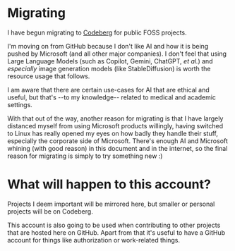 # Migrating
I have begun migrating to [Codeberg](https://codeberg.org/Felipe-Sena) for public FOSS projects.

I'm moving on from GitHub because I don't like AI and how it is being pushed by Microsoft (and all other major companies). I don't feel that using Large Language Models (such as Copilot, Gemini, ChatGPT, _et al._) and _especially_ image generation models (like StableDiffusion) is worth the resource usage that follows.

I am aware that there are certain use-cases for AI that are ethical and useful, but that's --to my knowledge-- related to medical and academic settings.

With that out of the way, another reason for migrating is that I have largely distanced myself from using Microsoft products willingly, having switched to Linux has really opened my eyes on how badly they handle their stuff, especially the corporate side of Microsoft. There's enough AI and Microsoft whining (with good reason) in this document and in the internet, so the final reason for migrating is simply to try something new :)

# What will happen to this account?
Projects I deem important will be mirrored here, but smaller or personal projects will be on Codeberg.

This account is also going to be used when contributing to other projects that are hosted here on GitHub. Apart from that it's useful to have a GitHub account for things like authorization or work-related things.

